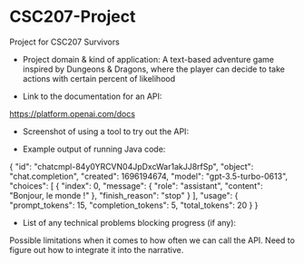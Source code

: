 # CSC207-Project
Project for CSC207 Survivors

- Project domain & kind of application: A text-based adventure game inspired by Dungeons & Dragons,
where the player can decide to take actions with certain percent of likelihood

- Link to the documentation for an API: 

https://platform.openai.com/docs

- Screenshot of using a tool to try out the API:

- Example output of running Java code:

{
  "id": "chatcmpl-84y0YRCVN04JpDxcWar1akJJ8rfSp",
  "object": "chat.completion",
  "created": 1696194674,
  "model": "gpt-3.5-turbo-0613",
  "choices": [
    {
      "index": 0,
      "message": {
        "role": "assistant",
        "content": "Bonjour, le monde !"
      },
      "finish_reason": "stop"
    }
  ],
  "usage": {
    "prompt_tokens": 15,
    "completion_tokens": 5,
    "total_tokens": 20
  }
}

- List of any technical problems blocking progress (if any):

Possible limitations when it comes to how often we can call the API.
Need to figure out how to integrate it into the narrative.
